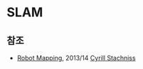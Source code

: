 # SLAM

## 참조

- [Robot Mapping](http://ais.informatik.uni-freiburg.de/teaching/ws13/mapping/), 2013/14 [Cyrill Stachniss](http://www.informatik.uni-freiburg.de/~stachnis)

 

